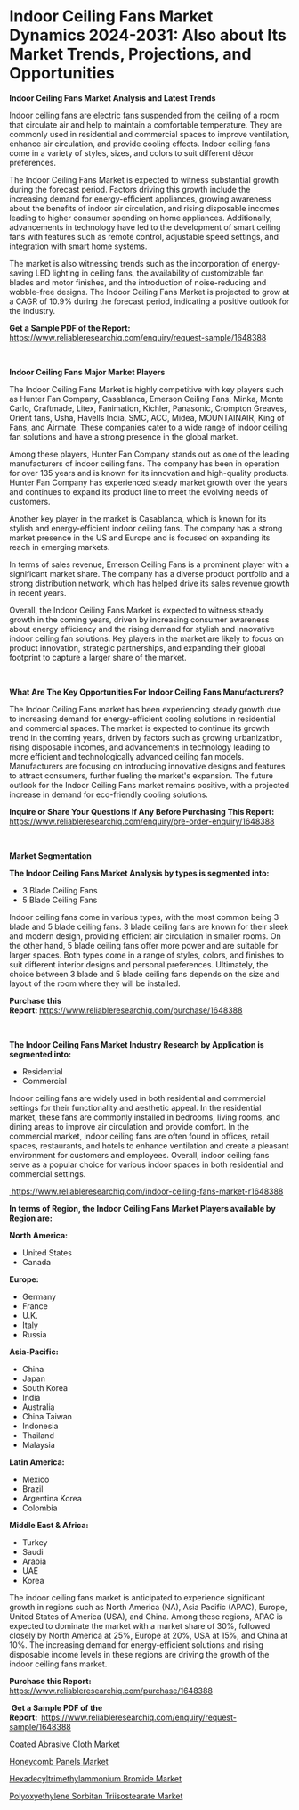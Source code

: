 <p><h1>Indoor Ceiling Fans Market Dynamics 2024-2031: Also about Its Market Trends, Projections, and Opportunities</h1></p><p><strong>Indoor Ceiling Fans Market Analysis and Latest Trends</strong></p>
<p><p>Indoor ceiling fans are electric fans suspended from the ceiling of a room that circulate air and help to maintain a comfortable temperature. They are commonly used in residential and commercial spaces to improve ventilation, enhance air circulation, and provide cooling effects. Indoor ceiling fans come in a variety of styles, sizes, and colors to suit different décor preferences.</p><p>The Indoor Ceiling Fans Market is expected to witness substantial growth during the forecast period. Factors driving this growth include the increasing demand for energy-efficient appliances, growing awareness about the benefits of indoor air circulation, and rising disposable incomes leading to higher consumer spending on home appliances. Additionally, advancements in technology have led to the development of smart ceiling fans with features such as remote control, adjustable speed settings, and integration with smart home systems.</p><p>The market is also witnessing trends such as the incorporation of energy-saving LED lighting in ceiling fans, the availability of customizable fan blades and motor finishes, and the introduction of noise-reducing and wobble-free designs. The Indoor Ceiling Fans Market is projected to grow at a CAGR of 10.9% during the forecast period, indicating a positive outlook for the industry.</p></p>
<p><strong>Get a Sample PDF of the Report:&nbsp;</strong> <a href="https://www.reliableresearchiq.com/enquiry/request-sample/1648388">https://www.reliableresearchiq.com/enquiry/request-sample/1648388</a></p>
<p>&nbsp;</p>
<p><strong>Indoor Ceiling Fans Major Market Players</strong></p>
<p><p>The Indoor Ceiling Fans Market is highly competitive with key players such as Hunter Fan Company, Casablanca, Emerson Ceiling Fans, Minka, Monte Carlo, Craftmade, Litex, Fanimation, Kichler, Panasonic, Crompton Greaves, Orient fans, Usha, Havells India, SMC, ACC, Midea, MOUNTAINAIR, King of Fans, and Airmate. These companies cater to a wide range of indoor ceiling fan solutions and have a strong presence in the global market.</p><p>Among these players, Hunter Fan Company stands out as one of the leading manufacturers of indoor ceiling fans. The company has been in operation for over 135 years and is known for its innovation and high-quality products. Hunter Fan Company has experienced steady market growth over the years and continues to expand its product line to meet the evolving needs of customers.</p><p>Another key player in the market is Casablanca, which is known for its stylish and energy-efficient indoor ceiling fans. The company has a strong market presence in the US and Europe and is focused on expanding its reach in emerging markets.</p><p>In terms of sales revenue, Emerson Ceiling Fans is a prominent player with a significant market share. The company has a diverse product portfolio and a strong distribution network, which has helped drive its sales revenue growth in recent years.</p><p>Overall, the Indoor Ceiling Fans Market is expected to witness steady growth in the coming years, driven by increasing consumer awareness about energy efficiency and the rising demand for stylish and innovative indoor ceiling fan solutions. Key players in the market are likely to focus on product innovation, strategic partnerships, and expanding their global footprint to capture a larger share of the market.</p></p>
<p>&nbsp;</p>
<p><strong>What Are The Key Opportunities For Indoor Ceiling Fans Manufacturers?</strong></p>
<p><p>The Indoor Ceiling Fans market has been experiencing steady growth due to increasing demand for energy-efficient cooling solutions in residential and commercial spaces. The market is expected to continue its growth trend in the coming years, driven by factors such as growing urbanization, rising disposable incomes, and advancements in technology leading to more efficient and technologically advanced ceiling fan models. Manufacturers are focusing on introducing innovative designs and features to attract consumers, further fueling the market's expansion. The future outlook for the Indoor Ceiling Fans market remains positive, with a projected increase in demand for eco-friendly cooling solutions.</p></p>
<p><strong>Inquire or Share Your Questions If Any Before Purchasing This Report:</strong> <a href="https://www.reliableresearchiq.com/enquiry/pre-order-enquiry/1648388">https://www.reliableresearchiq.com/enquiry/pre-order-enquiry/1648388</a></p>
<p>&nbsp;</p>
<p><strong>Market Segmentation</strong></p>
<p><strong>The Indoor Ceiling Fans Market Analysis by types is segmented into:</strong></p>
<p><ul><li>3 Blade Ceiling Fans</li><li>5 Blade Ceiling Fans</li></ul></p>
<p><p>Indoor ceiling fans come in various types, with the most common being 3 blade and 5 blade ceiling fans. 3 blade ceiling fans are known for their sleek and modern design, providing efficient air circulation in smaller rooms. On the other hand, 5 blade ceiling fans offer more power and are suitable for larger spaces. Both types come in a range of styles, colors, and finishes to suit different interior designs and personal preferences. Ultimately, the choice between 3 blade and 5 blade ceiling fans depends on the size and layout of the room where they will be installed.</p></p>
<p><strong>Purchase this Report:&nbsp;</strong><a href="https://www.reliableresearchiq.com/purchase/1648388">https://www.reliableresearchiq.com/purchase/1648388</a></p>
<p>&nbsp;</p>
<p><strong>The Indoor Ceiling Fans Market Industry Research by Application is segmented into:</strong></p>
<p><ul><li>Residential</li><li>Commercial</li></ul></p>
<p><p>Indoor ceiling fans are widely used in both residential and commercial settings for their functionality and aesthetic appeal. In the residential market, these fans are commonly installed in bedrooms, living rooms, and dining areas to improve air circulation and provide comfort. In the commercial market, indoor ceiling fans are often found in offices, retail spaces, restaurants, and hotels to enhance ventilation and create a pleasant environment for customers and employees. Overall, indoor ceiling fans serve as a popular choice for various indoor spaces in both residential and commercial settings.</p></p>
<p><a href="https://www.reliableresearchiq.com/indoor-ceiling-fans-market-r1648388">&nbsp;https://www.reliableresearchiq.com/indoor-ceiling-fans-market-r1648388</a></p>
<p><strong>In terms of Region, the Indoor Ceiling Fans Market Players available by Region are:</strong></p>
<p>
    <p> <strong> North America: </strong>
        <ul>
            <li>United States</li>
            <li>Canada</li>
        </ul>
        </p> 
    <p> <strong> Europe: </strong>
        <ul>
            <li>Germany</li>
            <li>France</li>
            <li>U.K.</li>
            <li>Italy</li>
            <li>Russia</li>
        </ul>
        </p> 
    <p> <strong> Asia-Pacific: </strong>
        <ul>
            <li>China</li>
            <li>Japan</li>
            <li>South Korea</li>
            <li>India</li>
            <li>Australia</li>
            <li>China Taiwan</li>
            <li>Indonesia</li>
            <li>Thailand</li>
            <li>Malaysia</li>
        </ul>
        </p> 
    <p> <strong> Latin America: </strong>
        <ul>
            <li>Mexico</li>
            <li>Brazil</li>
            <li>Argentina Korea</li>
            <li>Colombia</li>
        </ul>
        </p> 
    <p> <strong> Middle East & Africa: </strong>
        <ul>
            <li>Turkey</li>
            <li>Saudi</li>
            <li>Arabia</li>
            <li>UAE</li>
            <li>Korea</li>
        </ul>
    </p>
    </p>
<p><p>The indoor ceiling fans market is anticipated to experience significant growth in regions such as North America (NA), Asia Pacific (APAC), Europe, United States of America (USA), and China. Among these regions, APAC is expected to dominate the market with a market share of 30%, followed closely by North America at 25%, Europe at 20%, USA at 15%, and China at 10%. The increasing demand for energy-efficient solutions and rising disposable income levels in these regions are driving the growth of the indoor ceiling fans market.</p></p>
<p><strong>Purchase this Report: </strong><a href="https://www.reliableresearchiq.com/purchase/1648388">https://www.reliableresearchiq.com/purchase/1648388</a></p>
<p>&nbsp;<strong>Get a Sample PDF of the Report:&nbsp;&nbsp;</strong><a href="https://www.reliableresearchiq.com/enquiry/request-sample/1648388">https://www.reliableresearchiq.com/enquiry/request-sample/1648388</a></p>
<p><strong></strong></p>
<p><p><a href="https://medium.com/@alexander.bell98078/insights-into-the-coated-abrasive-cloth-market-market-players-market-size-geographical-regions-2f9111436f0c">Coated Abrasive Cloth Market</a></p><p><a href="https://medium.com/@kathleenjacksond65/honeycomb-panels-market-share-market-analysis-growth-trends-forecasts-for-period-from-2024-1757f6f1ed8b">Honeycomb Panels Market</a></p><p><a href="https://github.com/RoccoManning/Market-Research-Report-List-6/blob/main/hexadecyltrimethylammonium-bromide-market.md">Hexadecyltrimethylammonium Bromide Market</a></p><p><a href="https://github.com/gulaimolin/Market-Research-Report-List-5/blob/main/polyoxyethylene-sorbitan-triisostearate-market.md">Polyoxyethylene Sorbitan Triisostearate Market</a></p></p>